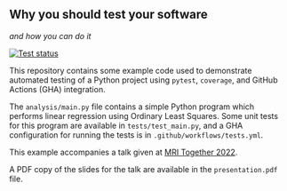 Why you should test your software
---------------------------------

*and how you can do it*


[![Test status](https://github.com/pauldmccarthy/mritogether-2022-software-testing/actions/workflows/tests.yml/badge.svg)](https://github.com/pauldmccarthy/mritogether-2022-software-testing/actions)


This repository contains some example code used to demonstrate automated
testing of a Python project using `pytest`, `coverage`, and GitHub Actions
(GHA) integration.


The `analysis/main.py` file contains a simple Python program which performs
linear regression using Ordinary Least Squares. Some unit tests for this
program are available in `tests/test_main.py`, and a GHA configuration
for running the tests is in `.github/workflows/tests.yml`.


This example accompanies a talk given at [MRI Together
2022](https://mritogether.esmrmb.org/).


A PDF copy of the slides for the talk are available in the `presentation.pdf`
file.
